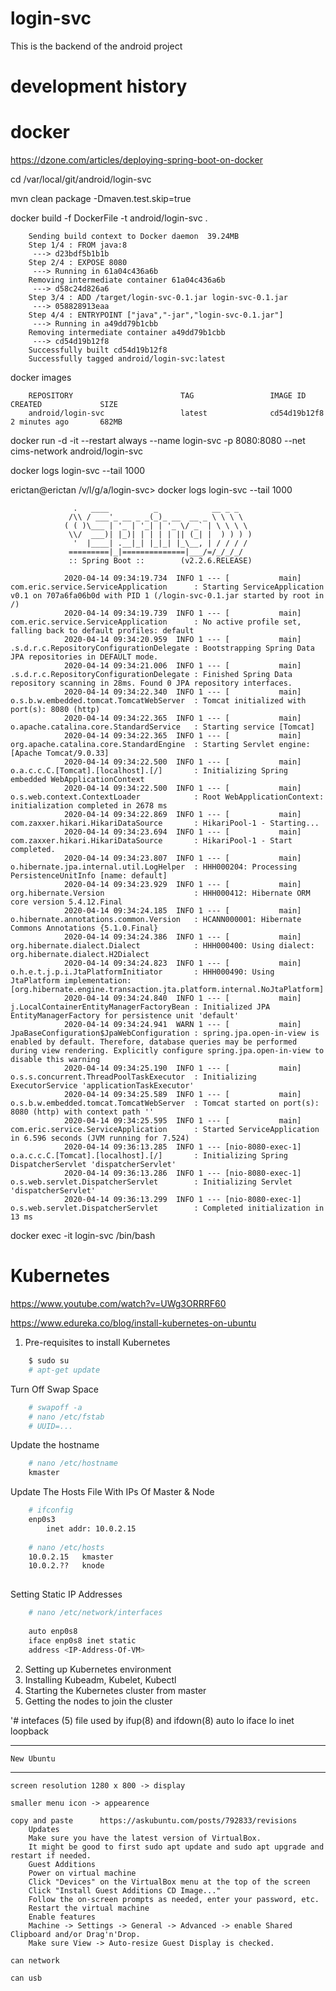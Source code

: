 # login-svc

This is the backend of the android project

# development history


# docker
https://dzone.com/articles/deploying-spring-boot-on-docker



cd  /var/local/git/android/login-svc

mvn clean package -Dmaven.test.skip=true

docker build -f DockerFile -t android/login-svc .


		Sending build context to Docker daemon  39.24MB
		Step 1/4 : FROM java:8
		 ---> d23bdf5b1b1b
		Step 2/4 : EXPOSE 8080
		 ---> Running in 61a04c436a6b
		Removing intermediate container 61a04c436a6b
		 ---> d58c24d826a6
		Step 3/4 : ADD /target/login-svc-0.1.jar login-svc-0.1.jar
		 ---> 058828913eaa
		Step 4/4 : ENTRYPOINT ["java","-jar","login-svc-0.1.jar"]
		 ---> Running in a49dd79b1cbb
		Removing intermediate container a49dd79b1cbb
		 ---> cd54d19b12f8
		Successfully built cd54d19b12f8
		Successfully tagged android/login-svc:latest


docker images

		REPOSITORY                        TAG                 IMAGE ID            CREATED             SIZE
		android/login-svc                 latest              cd54d19b12f8        2 minutes ago       682MB


docker run -d -it --restart always --name login-svc -p 8080:8080 --net cims-network android/login-svc



docker logs login-svc --tail 1000




erictan@erictan /v/l/g/a/login-svc> docker logs login-svc --tail 1000

```log
			  .   ____          _            __ _ _
			 /\\ / ___'_ __ _ _(_)_ __  __ _ \ \ \ \
			( ( )\___ | '_ | '_| | '_ \/ _` | \ \ \ \
			 \\/  ___)| |_)| | | | | || (_| |  ) ) ) )
			  '  |____| .__|_| |_|_| |_\__, | / / / /
			 =========|_|==============|___/=/_/_/_/
			 :: Spring Boot ::        (v2.2.6.RELEASE)

			2020-04-14 09:34:19.734  INFO 1 --- [           main] com.eric.service.ServiceApplication      : Starting ServiceApplication v0.1 on 707a6fa06b0d with PID 1 (/login-svc-0.1.jar started by root in /)
			2020-04-14 09:34:19.739  INFO 1 --- [           main] com.eric.service.ServiceApplication      : No active profile set, falling back to default profiles: default
			2020-04-14 09:34:20.959  INFO 1 --- [           main] .s.d.r.c.RepositoryConfigurationDelegate : Bootstrapping Spring Data JPA repositories in DEFAULT mode.
			2020-04-14 09:34:21.006  INFO 1 --- [           main] .s.d.r.c.RepositoryConfigurationDelegate : Finished Spring Data repository scanning in 28ms. Found 0 JPA repository interfaces.
			2020-04-14 09:34:22.340  INFO 1 --- [           main] o.s.b.w.embedded.tomcat.TomcatWebServer  : Tomcat initialized with port(s): 8080 (http)
			2020-04-14 09:34:22.365  INFO 1 --- [           main] o.apache.catalina.core.StandardService   : Starting service [Tomcat]
			2020-04-14 09:34:22.365  INFO 1 --- [           main] org.apache.catalina.core.StandardEngine  : Starting Servlet engine: [Apache Tomcat/9.0.33]
			2020-04-14 09:34:22.500  INFO 1 --- [           main] o.a.c.c.C.[Tomcat].[localhost].[/]       : Initializing Spring embedded WebApplicationContext
			2020-04-14 09:34:22.500  INFO 1 --- [           main] o.s.web.context.ContextLoader            : Root WebApplicationContext: initialization completed in 2678 ms
			2020-04-14 09:34:22.869  INFO 1 --- [           main] com.zaxxer.hikari.HikariDataSource       : HikariPool-1 - Starting...
			2020-04-14 09:34:23.694  INFO 1 --- [           main] com.zaxxer.hikari.HikariDataSource       : HikariPool-1 - Start completed.
			2020-04-14 09:34:23.807  INFO 1 --- [           main] o.hibernate.jpa.internal.util.LogHelper  : HHH000204: Processing PersistenceUnitInfo [name: default]
			2020-04-14 09:34:23.929  INFO 1 --- [           main] org.hibernate.Version                    : HHH000412: Hibernate ORM core version 5.4.12.Final
			2020-04-14 09:34:24.185  INFO 1 --- [           main] o.hibernate.annotations.common.Version   : HCANN000001: Hibernate Commons Annotations {5.1.0.Final}
			2020-04-14 09:34:24.386  INFO 1 --- [           main] org.hibernate.dialect.Dialect            : HHH000400: Using dialect: org.hibernate.dialect.H2Dialect
			2020-04-14 09:34:24.823  INFO 1 --- [           main] o.h.e.t.j.p.i.JtaPlatformInitiator       : HHH000490: Using JtaPlatform implementation: [org.hibernate.engine.transaction.jta.platform.internal.NoJtaPlatform]
			2020-04-14 09:34:24.840  INFO 1 --- [           main] j.LocalContainerEntityManagerFactoryBean : Initialized JPA EntityManagerFactory for persistence unit 'default'
			2020-04-14 09:34:24.941  WARN 1 --- [           main] JpaBaseConfiguration$JpaWebConfiguration : spring.jpa.open-in-view is enabled by default. Therefore, database queries may be performed during view rendering. Explicitly configure spring.jpa.open-in-view to disable this warning
			2020-04-14 09:34:25.190  INFO 1 --- [           main] o.s.s.concurrent.ThreadPoolTaskExecutor  : Initializing ExecutorService 'applicationTaskExecutor'
			2020-04-14 09:34:25.589  INFO 1 --- [           main] o.s.b.w.embedded.tomcat.TomcatWebServer  : Tomcat started on port(s): 8080 (http) with context path ''
			2020-04-14 09:34:25.595  INFO 1 --- [           main] com.eric.service.ServiceApplication      : Started ServiceApplication in 6.596 seconds (JVM running for 7.524)
			2020-04-14 09:36:13.285  INFO 1 --- [nio-8080-exec-1] o.a.c.c.C.[Tomcat].[localhost].[/]       : Initializing Spring DispatcherServlet 'dispatcherServlet'
			2020-04-14 09:36:13.286  INFO 1 --- [nio-8080-exec-1] o.s.web.servlet.DispatcherServlet        : Initializing Servlet 'dispatcherServlet'
			2020-04-14 09:36:13.299  INFO 1 --- [nio-8080-exec-1] o.s.web.servlet.DispatcherServlet        : Completed initialization in 13 ms
```


docker exec -it login-svc /bin/bash


# Kubernetes 

https://www.youtube.com/watch?v=UWg3ORRRF60

https://www.edureka.co/blog/install-kubernetes-on-ubuntu

1. Pre-requisites to install Kubernetes
	
```bash
	$ sudo su
	# apt-get update
```		
Turn Off Swap Space

```bash
	# swapoff -a
	# nano /etc/fstab
	# UUID=...
```

Update the hostname
		
```bash
	# nano /etc/hostname
	kmaster
```		

Update The Hosts File With IPs Of Master & Node
```bash
	# ifconfig
	enp0s3
		inet addr: 10.0.2.15
		
	# nano /etc/hosts
	10.0.2.15	kmaster
	10.0.2.??	knode
	
```
Setting Static IP Addresses
```bash
	# nano /etc/network/interfaces
	
	auto enp0s8
	iface enp0s8 inet static
	address <IP-Address-Of-VM>
```
2. Setting up Kubernetes environment
3. Installing Kubeadm, Kubelet, Kubectl
4. Starting the Kubernetes cluster from master
5. Getting the nodes to join the cluster




'# intefaces (5) file used by ifup(8) and ifdown(8)
auto lo
iface lo inet loopback


---------------------------------------------
	New Ubuntu
---------------------------------------------

	screen resolution 1280 x 800 -> display
		
	smaller menu icon -> appearence

	copy and paste		https://askubuntu.com/posts/792833/revisions
		Updates
		Make sure you have the latest version of VirtualBox.
		It might be good to first sudo apt update and sudo apt upgrade and restart if needed.
		Guest Additions
		Power on virtual machine
		Click "Devices" on the VirtualBox menu at the top of the screen
		Click "Install Guest Additions CD Image..."
		Follow the on-screen prompts as needed, enter your password, etc.
		Restart the virtual machine
		Enable features
		Machine -> Settings -> General -> Advanced -> enable Shared Clipboard and/or Drag'n'Drop.
		Make sure View -> Auto-resize Guest Display is checked.
	
	can network
	
	can usb
	
	
	